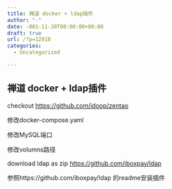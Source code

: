 ```yaml
---
title: 禅道 docker + ldap插件
author: "-"
date: -001-11-30T00:00:00+00:00
draft: true
url: /?p=12910
categories:
  - Uncategorized

---
```

## 禅道 docker + ldap插件
checkout https://github.com/idoop/zentao
  
修改docker-compose.yaml
  
修改MySQL端口
  
修改volumns路径

download ldap as zip https://github.com/iboxpay/ldap

参照https://github.com/iboxpay/ldap 的readme安装插件